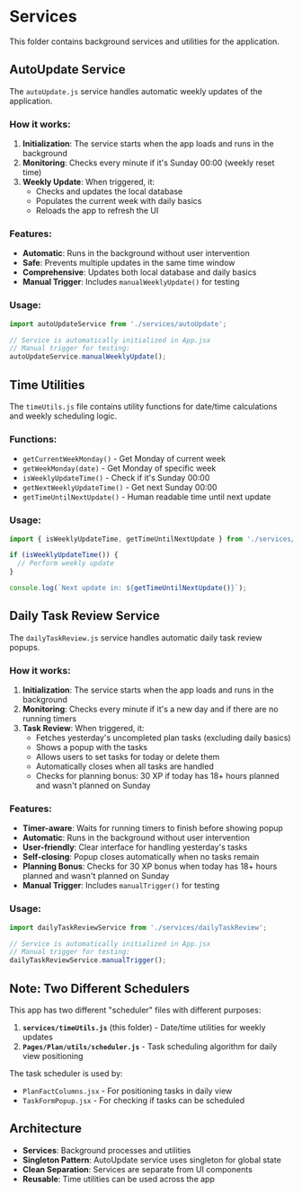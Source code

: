 # Services

This folder contains background services and utilities for the application.

## AutoUpdate Service

The `autoUpdate.js` service handles automatic weekly updates of the application.

### How it works:

1. **Initialization**: The service starts when the app loads and runs in the background
2. **Monitoring**: Checks every minute if it's Sunday 00:00 (weekly reset time)
3. **Weekly Update**: When triggered, it:
   - Checks and updates the local database
   - Populates the current week with daily basics
   - Reloads the app to refresh the UI

### Features:

- **Automatic**: Runs in the background without user intervention
- **Safe**: Prevents multiple updates in the same time window
- **Comprehensive**: Updates both local database and daily basics
- **Manual Trigger**: Includes `manualWeeklyUpdate()` for testing

### Usage:

```javascript
import autoUpdateService from './services/autoUpdate';

// Service is automatically initialized in App.jsx
// Manual trigger for testing:
autoUpdateService.manualWeeklyUpdate();
```

## Time Utilities

The `timeUtils.js` file contains utility functions for date/time calculations and weekly scheduling logic.

### Functions:

- `getCurrentWeekMonday()` - Get Monday of current week
- `getWeekMonday(date)` - Get Monday of specific week
- `isWeeklyUpdateTime()` - Check if it's Sunday 00:00
- `getNextWeeklyUpdateTime()` - Get next Sunday 00:00
- `getTimeUntilNextUpdate()` - Human readable time until next update

### Usage:

```javascript
import { isWeeklyUpdateTime, getTimeUntilNextUpdate } from './services/timeUtils';

if (isWeeklyUpdateTime()) {
  // Perform weekly update
}

console.log(`Next update in: ${getTimeUntilNextUpdate()}`);
```

## Daily Task Review Service

The `dailyTaskReview.js` service handles automatic daily task review popups.

### How it works:

1. **Initialization**: The service starts when the app loads and runs in the background
2. **Monitoring**: Checks every minute if it's a new day and if there are no running timers
3. **Task Review**: When triggered, it:
   - Fetches yesterday's uncompleted plan tasks (excluding daily basics)
   - Shows a popup with the tasks
   - Allows users to set tasks for today or delete them
   - Automatically closes when all tasks are handled
   - Checks for planning bonus: 30 XP if today has 18+ hours planned and wasn't planned on Sunday

### Features:

- **Timer-aware**: Waits for running timers to finish before showing popup
- **Automatic**: Runs in the background without user intervention
- **User-friendly**: Clear interface for handling yesterday's tasks
- **Self-closing**: Popup closes automatically when no tasks remain
- **Planning Bonus**: Checks for 30 XP bonus when today has 18+ hours planned and wasn't planned on Sunday
- **Manual Trigger**: Includes `manualTrigger()` for testing

### Usage:

```javascript
import dailyTaskReviewService from './services/dailyTaskReview';

// Service is automatically initialized in App.jsx
// Manual trigger for testing:
dailyTaskReviewService.manualTrigger();
```

## Note: Two Different Schedulers

This app has two different "scheduler" files with different purposes:

1. **`services/timeUtils.js`** (this folder) - Date/time utilities for weekly updates
2. **`Pages/Plan/utils/scheduler.js`** - Task scheduling algorithm for daily view positioning

The task scheduler is used by:
- `PlanFactColumns.jsx` - For positioning tasks in daily view
- `TaskFormPopup.jsx` - For checking if tasks can be scheduled

## Architecture

- **Services**: Background processes and utilities
- **Singleton Pattern**: AutoUpdate service uses singleton for global state
- **Clean Separation**: Services are separate from UI components
- **Reusable**: Time utilities can be used across the app 